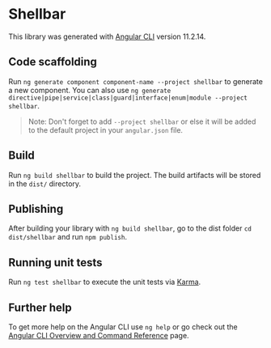 # Shellbar

This library was generated with [Angular CLI](https://github.com/angular/angular-cli) version 11.2.14.

## Code scaffolding

Run `ng generate component component-name --project shellbar` to generate a new component. You can also use `ng generate directive|pipe|service|class|guard|interface|enum|module --project shellbar`.
> Note: Don't forget to add `--project shellbar` or else it will be added to the default project in your `angular.json` file. 

## Build

Run `ng build shellbar` to build the project. The build artifacts will be stored in the `dist/` directory.

## Publishing

After building your library with `ng build shellbar`, go to the dist folder `cd dist/shellbar` and run `npm publish`.

## Running unit tests

Run `ng test shellbar` to execute the unit tests via [Karma](https://karma-runner.github.io).

## Further help

To get more help on the Angular CLI use `ng help` or go check out the [Angular CLI Overview and Command Reference](https://angular.io/cli) page.

